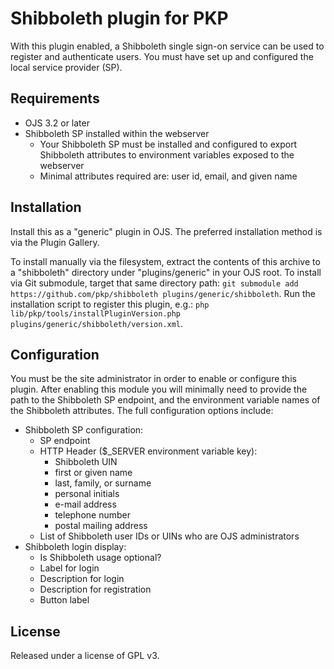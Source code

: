# Shibboleth plugin for PKP

With this plugin enabled, a Shibboleth single sign-on service can be used to register and authenticate users. You must have set up and configured the local service provider (SP).

## Requirements

* OJS 3.2 or later
* Shibboleth SP installed within the webserver
  * Your Shibboleth SP must be installed and configured to export Shibboleth attributes to environment variables exposed to the webserver
  * Minimal attributes required are: user id, email, and given name

## Installation

Install this as a "generic" plugin in OJS.  The preferred installation method is via the Plugin Gallery.

To install manually via the filesystem, extract the contents of this archive to a "shibboleth" directory under "plugins/generic" in your OJS root.  To install via Git submodule, target that same directory path: `git submodule add https://github.com/pkp/shibboleth plugins/generic/shibboleth`.  Run the installation script to register this plugin, e.g.: `php lib/pkp/tools/installPluginVersion.php plugins/generic/shibboleth/version.xml`.

## Configuration

You must be the site administrator in order to enable or configure this plugin.  After enabling this module you will minimally need to provide the path to the Shibboleth SP endpoint, and the environment variable names of the Shibboleth attributes.  The full configuration options include:

* Shibboleth SP configuration:
  * SP endpoint
  * HTTP Header ($_SERVER environment variable key):
    * Shibboleth UIN
    * first or given name
    * last, family, or surname
    * personal initials
    * e-mail address
    * telephone number
    * postal mailing address
  * List of Shibboleth user IDs or UINs who are OJS administrators
* Shibboleth login display:
  * Is Shibboleth usage optional?
  * Label for login
  * Description for login
  * Description for registration
  * Button label

## License

Released under a license of GPL v3.
